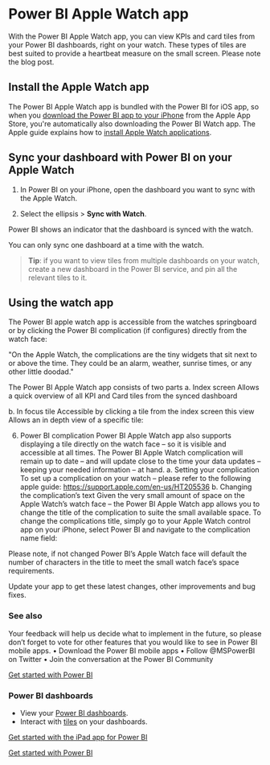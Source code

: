 <properties 
   pageTitle="Power BI Apple Watch app"
   description="Power BI Apple Watch app"
   services="powerbi" 
   documentationCenter="" 
   authors="maggiesMSFT" 
   manager="mblythe" 
   editor=""
   tags=""/>
 
<tags
   ms.service="powerbi"
   ms.devlang="NA"
   ms.topic="article"
   ms.tgt_pltfrm="NA"
   ms.workload="powerbi"
   ms.date="03/04/2016"
   ms.author="maggies"/>

# Power BI Apple Watch app

With the Power BI Apple Watch app, you can view KPIs and card tiles from your Power BI dashboards, right on your watch. These types of tiles are best suited to provide a heartbeat measure on the small screen. Please note the blog post.
 
## Install the Apple Watch app
The Power BI Apple Watch app is bundled with the Power BI for iOS app, so when you [download the Power BI app to your iPhone](http://go.microsoft.com/fwlink/?LinkId=522062 "Download the iPhone app") from the Apple App Store, you're automatically also downloading the Power BI Watch app. The Apple guide explains how to [install Apple Watch applications](https://support.apple.com/en-us/HT204784).

## Sync your dashboard with Power BI on your Apple Watch
1. In Power BI on your iPhone, open the dashboard you want to sync with the Apple Watch. 

2. Select the ellipsis > **Sync with Watch**.

Power BI shows an indicator that the dashboard is synced with the watch.

You can only sync one dashboard at a time with the watch.

> **Tip**: if you want to view tiles from multiple dashboards on your watch, create a new dashboard in the Power BI service, and pin all the relevant tiles to it.

## Using the watch app
The Power BI apple watch app is accessible from the watches springboard or by clicking the Power BI complication (if configures) directly from the watch face:
 
"On the Apple Watch, the complications are the tiny widgets that sit next to or above the time. They could be an alarm, weather, sunrise times, or any other little doodad." 

The Power BI Apple Watch app consists of two parts
a.	Index screen
Allows a quick overview of all KPI and Card tiles from the synced dashboard
 
b.	In focus tile
Accessible by clicking a tile from the index screen this view Allows an in depth view of a specific tile:
 
6.	Power BI complication
Power BI Apple Watch app also supports displaying a tile directly on the watch face – so it is visible and accessible at all times.
The Power BI Apple Watch complication will remain up to date – and will update close to the time your data updates – keeping your needed information – at hand.
a.	Setting your complication
To set up a complication on your watch – please refer to the following apple guide:
https://support.apple.com/en-us/HT205536
b.	Changing the complication’s text
Given the very small amount of space on the Apple Watch’s watch face – the Power BI Apple Watch app allows you to change the title of the complication to suite the small available space.
To change the complications title, simply go to your Apple Watch control app on your iPhone, select Power BI and navigate to the complication name field:
 
Please note, if not changed Power BI’s Apple Watch face will default the number of characters in the title to meet the small watch face’s space requirements. 


Update your app to get these latest changes, other improvements and bug fixes.

### See also

Your feedback will help us decide what to implement in the future, so please don’t forget to vote for other features that you would like to see in Power BI mobile apps. 
•	Download the Power BI mobile apps
•	Follow @MSPowerBI on Twitter
•	Join the conversation at the Power BI Community

[Get started with Power BI](powerbi-service-get-started.md)


### Power BI dashboards

-   View your [Power BI dashboards](powerbi-mobile-dashboards-in-the-iphone-app.md).
-   Interact with [tiles](powerbi-mobile-tiles-in-the-iphone-app.md) on your dashboards.

[Get started with the iPad app for Power BI](powerbi-mobile-iphone-app-get-started.md)

[Get started with Power BI](powerbi-service-get-started.md)
